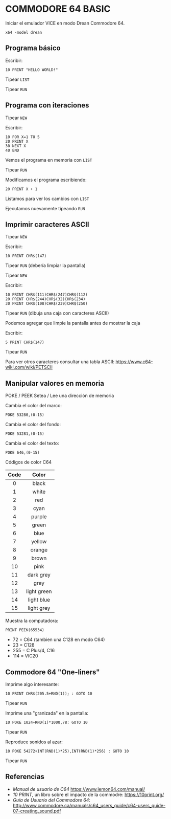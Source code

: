 COMMODORE 64 BASIC
==================

Iniciar el emulador VICE en modo Drean Commodore 64.

```
x64 -model drean 
```


Programa básico
---------------

Escribir:

```basic
10 PRINT "HELLO WORLD!"
```

Tipear `LIST`

Tipear `RUN`

Programa con iteraciones
------------------------

Tipear `NEW`

Escribir:
```basic
10 FOR X=1 TO 5
20 PRINT X
30 NEXT X
40 END
```

Vemos el programa en memoria con `LIST`

Tipear `RUN`

Modificamos el programa escribiendo:
```basic
20 PRINT X + 1
```

Listamos para ver los cambios con `LIST`

Ejecutamos nuevamente tipeando `RUN`


Imprimir caracteres ASCII
-------------------------

Tipear `NEW`

Escribir:
```basic
10 PRINT CHR$(147)
```

Tipear `RUN` (debería limpiar la pantalla)

Tipear `NEW`

Escribir:
```basic
10 PRINT CHR$(111)CHR$(247)CHR$(112)
20 PRINT CHR$(244)CHR$(32)CHR$(234)
30 PRINT CHR$(108)CHR$(239)CHR$(250)
```

Tipear `RUN` (dibuja una caja con caracteres ASCII)

Podemos agregar que limpie la pantalla antes de mostrar la caja

Escribir:
```basic
5 PRINT CHR$(147)
```

Tipear `RUN` 

Para ver otros caracteres consultar una tabla ASCII: https://www.c64-wiki.com/wiki/PETSCII  

Manipular valores en memoria
----------------------------

POKE / PEEK  Setea / Lee una dirección de memoria

Cambia el color del marco:
```basic
POKE 53280,(0-15)
```

Cambia el color del fondo:
```basic
POKE 53281,(0-15)
```

Cambia el color del texto:
```basic
POKE 646,(0-15)
```

Códigos de color C64

| Code |    Color    |
|:----:|:-----------:|
|   0  |    black    |
|   1  |    white    |
|   2  |     red     |
|   3  |     cyan    |
|   4  |    purple   |
|   5  |    green    |
|   6  |     blue    |
|   7  |    yellow   |
|   8  |    orange   |
|   9  |    brown    |
|  10  |     pink    |
|  11  |  dark grey  |
|  12  |     grey    |
|  13  | light green |
|  14  |  light blue |
|  15  |  light grey |


Muestra la computadora:
```basic
PRINT PEEK(65534)
```

- 72 = C64 (tambien una C128 en modo C64)
- 23 = C128
- 255 = C Plus/4, C16
- 114 = VIC20

Commodore 64 "One-liners"
-------------------------

Imprime algo interesante:
```basic
10 PRINT CHR$(205.5+RND(1)); : GOTO 10
```

Tipear `RUN`

Imprime una "granizada" en la pantalla:
```basic
10 POKE 1024+RND(1)*1000,78: GOTO 10
```

Tipear `RUN`

Reproduce sonidos al azar:
```basic
10 POKE 54272+INT(RND(1)*25),INT(RND(1)*256) : GOTO 10
```

Tipear `RUN`

Referencias
-----------

- *Manual de usuario de C64* https://www.lemon64.com/manual/
- *10 PRINT*, un libro sobre el impacto de la commodre: https://10print.org/
- *Guía de Usuario del Commodore 64*: http://www.commodore.ca/manuals/c64_users_guide/c64-users_guide-07-creating_sound.pdf

